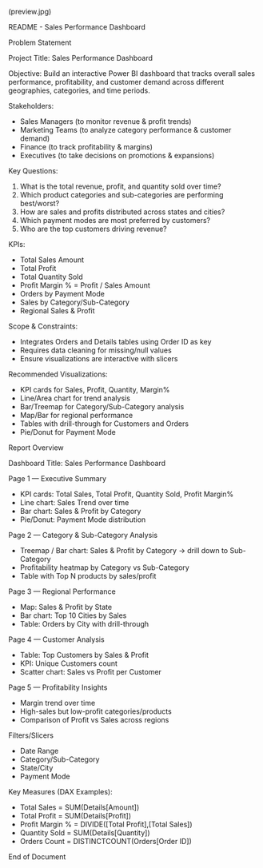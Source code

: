 (preview.jpg)

README - Sales Performance Dashboard

Problem Statement

Project Title: Sales Performance Dashboard

Objective:
Build an interactive Power BI dashboard that tracks overall sales performance, profitability, and customer demand across different geographies, categories, and time periods.

Stakeholders:
- Sales Managers (to monitor revenue & profit trends)
- Marketing Teams (to analyze category performance & customer demand)
- Finance (to track profitability & margins)
- Executives (to take decisions on promotions & expansions)

Key Questions:
1. What is the total revenue, profit, and quantity sold over time?
2. Which product categories and sub-categories are performing best/worst?
3. How are sales and profits distributed across states and cities?
4. Which payment modes are most preferred by customers?
5. Who are the top customers driving revenue?

KPIs:
- Total Sales Amount
- Total Profit
- Total Quantity Sold
- Profit Margin % = Profit / Sales Amount
- Orders by Payment Mode
- Sales by Category/Sub-Category
- Regional Sales & Profit

Scope & Constraints:
- Integrates Orders and Details tables using Order ID as key
- Requires data cleaning for missing/null values
- Ensure visualizations are interactive with slicers

Recommended Visualizations:
- KPI cards for Sales, Profit, Quantity, Margin%
- Line/Area chart for trend analysis
- Bar/Treemap for Category/Sub-Category analysis
- Map/Bar for regional performance
- Tables with drill-through for Customers and Orders
- Pie/Donut for Payment Mode

Report Overview

Dashboard Title: Sales Performance Dashboard

Page 1 — Executive Summary
- KPI cards: Total Sales, Total Profit, Quantity Sold, Profit Margin%
- Line chart: Sales Trend over time
- Bar chart: Sales & Profit by Category
- Pie/Donut: Payment Mode distribution

Page 2 — Category & Sub-Category Analysis
- Treemap / Bar chart: Sales & Profit by Category → drill down to Sub-Category
- Profitability heatmap by Category vs Sub-Category
- Table with Top N products by sales/profit

Page 3 — Regional Performance
- Map: Sales & Profit by State
- Bar chart: Top 10 Cities by Sales
- Table: Orders by City with drill-through

Page 4 — Customer Analysis
- Table: Top Customers by Sales & Profit
- KPI: Unique Customers count
- Scatter chart: Sales vs Profit per Customer

Page 5 — Profitability Insights
- Margin trend over time
- High-sales but low-profit categories/products
- Comparison of Profit vs Sales across regions

Filters/Slicers
- Date Range
- Category/Sub-Category
- State/City
- Payment Mode

Key Measures (DAX Examples):
- Total Sales = SUM(Details[Amount])
- Total Profit = SUM(Details[Profit])
- Profit Margin % = DIVIDE([Total Profit],[Total Sales])
- Quantity Sold = SUM(Details[Quantity])
- Orders Count = DISTINCTCOUNT(Orders[Order ID])

End of Document
